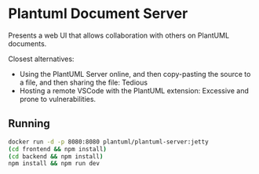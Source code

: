 # Plantuml Document Server

Presents a web UI that allows collaboration with others on PlantUML documents.

Closest alternatives:

- Using the PlantUML Server online, and then copy-pasting the source to a file, and then sharing the file: Tedious
- Hosting a remote VSCode with the PlantUML extension: Excessive and prone to vulnerabilities.

## Running

```bash
docker run -d -p 8080:8080 plantuml/plantuml-server:jetty
(cd frontend && npm install) 
(cd backend && npm install)
npm install && npm run dev 
```